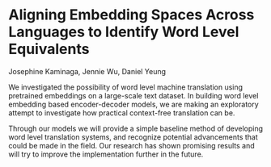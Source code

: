 # Aligning Embedding Spaces Across Languages to Identify Word Level Equivalents
Josephine Kaminaga, Jennie Wu, Daniel Yeung

We investigated the possibility of word level machine translation using pretrained embeddings on a large-scale text dataset. In building word level embedding based encoder-decoder models, we are making an exploratory attempt to investigate how practical context-free translation can be. 

Through our models we will provide a simple baseline method of developing word level translation systems, and recognize potential advancements that could be made in the field. Our research has shown promising results and will try to improve the implementation further in the future.

